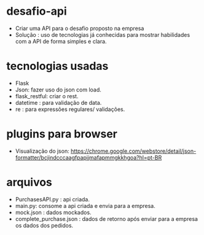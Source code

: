 # desafio-api

- Criar uma API para o desafio proposto na empresa
- Solução : uso de tecnologias já conhecidas para mostrar habilidades com a API de forma simples e clara.


# tecnologias usadas
- Flask
- Json: fazer uso do json com load.
- flask_restful: criar o rest.
- datetime : para validação de data. 
- re : para expressões regulares/ validações.

# plugins para browser
- Visualização do json: https://chrome.google.com/webstore/detail/json-formatter/bcjindcccaagfpapjjmafapmmgkkhgoa?hl=pt-BR

# arquivos
- PurchasesAPI.py : api criada.
- main.py: consome a api criada e envia para a empresa.
- mock.json : dados mockados.
- complete_purchase.json : dados de retorno após enviar para a empresa os dados dos pedidos.
